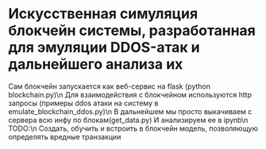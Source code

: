 # Искусственная симуляция блокчейн системы, разработанная для эмуляции DDOS-атак и дальнейшего анализа их
Сам блокчейн запускается как веб-сервис на flask (python blockchain.py)\n
Для взаимодействия с блокчейном используются http запросы (примеры ddos атаки на систему в emulate_blockchain_ddos.py)\n
В дальнейшем мы просто выкачиваем c сервера всю инфу по блокам(get_data.py)
И анализируем ее в ipynb\n
TODO:\n
Создать, обучить и встроить в блокчейн модель, позволяющую определять вредные транзакции 

